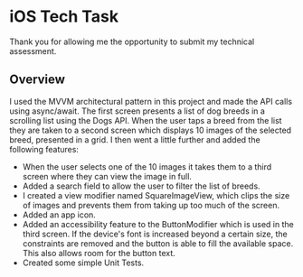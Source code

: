 
# iOS Tech Task

Thank you for allowing me the opportunity to submit my technical assessment.

## Overview

I used the MVVM architectural pattern in this project and made the API calls using async/await. The first screen presents a list of dog breeds in a scrolling list using the Dogs API. When the user taps a breed from the list they are taken to a second screen which displays 10 images of the selected breed, presented in a grid. I then went a little further and added the following features:

- When the user selects one of the 10 images it takes them to a third screen where they can view the image in full.
- Added a search field to allow the user to filter the list of breeds.
- I created a view modifier named SquareImageView, which clips the size of images and prevents them from taking up too much of the screen.
- Added an app icon.
- Added an accessibility feature to the ButtonModifier which is used in the third screen. If the device's font is increased beyond a certain size, the constraints are removed and the button is able to fill the available space. This also allows room for the button text.
- Created some simple Unit Tests.
